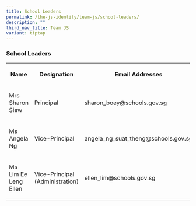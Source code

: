 ```yaml
---
title: School Leaders
permalink: /the-js-identity/team-js/school-leaders/
description: ""
third_nav_title: Team JS
variant: tiptap
---
```

<h3>School Leaders</h3><table><tbody><tr><th rowspan="1" colspan="1"><p>Name</p></th><th rowspan="1" colspan="1"><p>Designation</p></th><th rowspan="1" colspan="1"><p>Email Addresses</p></th></tr><tr><td rowspan="1" colspan="1"><p>Mrs Sharon Siew</p></td><td rowspan="1" colspan="1"><p>Principal</p></td><td rowspan="1" colspan="1"><p>sharon_boey@schools.gov.sg</p></td></tr><tr><td rowspan="1" colspan="1"><p>Ms Angela Ng</p></td><td rowspan="1" colspan="1"><p>Vice-Principal</p></td><td rowspan="1" colspan="1"><p>angela_ng_suat_theng@schools.gov.sg</p></td></tr><tr><td rowspan="1" colspan="1"><p>Ms Lim Ee Leng Ellen</p></td><td rowspan="1" colspan="1"><p>Vice-Principal (Administration)</p></td><td rowspan="1" colspan="1"><p>ellen_lim@schools.gov.sg</p></td></tr></tbody></table><p></p>